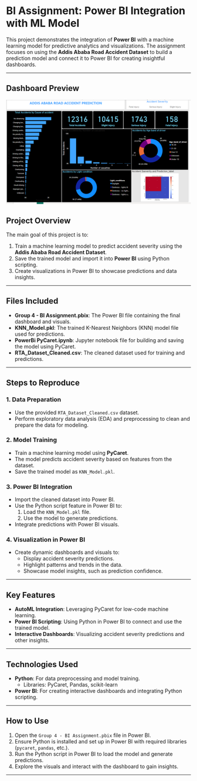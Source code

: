 # BI Assignment: Power BI Integration with ML Model

This project demonstrates the integration of **Power BI** with a machine learning model for predictive analytics and visualizations. The assignment focuses on using the **Addis Ababa Road Accident Dataset** to build a prediction model and connect it to Power BI for creating insightful dashboards.

---
## Dashboard Preview

![BI Assignment Dashboard](dashboard.PNG)

## Project Overview

The main goal of this project is to:
1. Train a machine learning model to predict accident severity using the **Addis Ababa Road Accident Dataset**.
2. Save the trained model and import it into **Power BI** using Python scripting.
3. Create visualizations in Power BI to showcase predictions and data insights.

---

## Files Included

- **Group 4 - BI Assignment.pbix**: The Power BI file containing the final dashboard and visuals.
- **KNN_Model.pkl**: The trained K-Nearest Neighbors (KNN) model file used for predictions.
- **PowerBi PyCaret.ipynb**: Jupyter notebook file for building and saving the model using PyCaret.
- **RTA_Dataset_Cleaned.csv**: The cleaned dataset used for training and predictions.

---

## Steps to Reproduce

### 1. Data Preparation
- Use the provided `RTA_Dataset_Cleaned.csv` dataset.
- Perform exploratory data analysis (EDA) and preprocessing to clean and prepare the data for modeling.

### 2. Model Training
- Train a machine learning model using **PyCaret**.
- The model predicts accident severity based on features from the dataset.
- Save the trained model as `KNN_Model.pkl`.

### 3. Power BI Integration
- Import the cleaned dataset into Power BI.
- Use the Python script feature in Power BI to:
  1. Load the `KNN_Model.pkl` file.
  2. Use the model to generate predictions.
- Integrate predictions with Power BI visuals.

### 4. Visualization in Power BI
- Create dynamic dashboards and visuals to:
  - Display accident severity predictions.
  - Highlight patterns and trends in the data.
  - Showcase model insights, such as prediction confidence.

---

## Key Features

- **AutoML Integration**: Leveraging PyCaret for low-code machine learning.
- **Power BI Scripting**: Using Python in Power BI to connect and use the trained model.
- **Interactive Dashboards**: Visualizing accident severity predictions and other insights.

---

## Technologies Used

- **Python**: For data preprocessing and model training.
  - Libraries: PyCaret, Pandas, scikit-learn
- **Power BI**: For creating interactive dashboards and integrating Python scripting.

---

## How to Use

1. Open the `Group 4 - BI Assignment.pbix` file in Power BI.
2. Ensure Python is installed and set up in Power BI with required libraries (`pycaret`, `pandas`, etc.).
3. Run the Python script in Power BI to load the model and generate predictions.
4. Explore the visuals and interact with the dashboard to gain insights.

---
